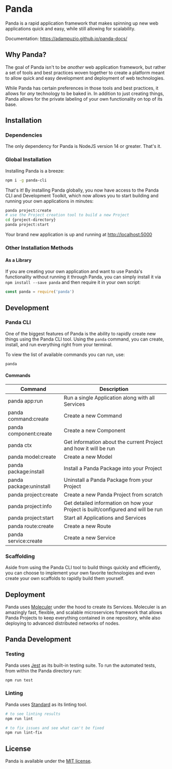 # Panda 

Panda is a rapid application framework that makes spinning up new web applications quick and easy, while still allowing for scalability.

Documentation: https://adampuzio.github.io/panda-docs/

## Why Panda?

The goal of Panda isn't to be _another_ web application framework, but rather a set of tools and best practices woven together to create a platform meant to allow quick and easy development and deployment of web technologies. 

While Panda has certain preferences in those tools and best practices, it allows for _any_ technology to be baked in. In addition to just creating things, Panda allows for the private labeling of your own functionality on top of its base. 

## Installation

### Dependencies

The only dependency for Panda is NodeJS version 14 or greater. That's it. 

### Global Installation

Installing Panda is a breeze:

```bash
npm i -g panda-cli
```

That's it! By installing Panda globally, you now have access to the Panda CLI and Development Toolkit, which now allows you to start building and running your own applications in minutes:

```bash
panda project:create
# use the Project creation tool to build a new Project
cd {project-directory}
panda project:start
```

Your brand new application is up and running at [http://localhost:5000](http://localhost:5000)

### Other Installation Methods

#### As a Library

If you are creating your own application and want to use Panda's functionality without running it through Panda, you can simply install it via `npm install --save panda` and then require it in your own script:

```js
const panda = require('panda')
```

## Development

### Panda CLI

One of the biggest features of Panda is the ability to rapidly create new things using the Panda CLI tool. Using the `panda` command, you can create, install, and run everything right from your terminal.

To view the list of available commands you can run, use:

```bash
panda
```

#### Commands

| Command                 | Description                                                                      |
| ----------------------- | -------------------------------------------------------------------------------- |
| panda app:run <app>     | Run a single Application along with all Services                                 |
| panda command:create    | Create a new Command                                                             |
| panda component:create  | Create a new Component                                                           |
| panda ctx               | Get information about the current Project and how it will be run                 |
| panda model:create      | Create a new Model                                                               |
| panda package:install   | Install a Panda Package into your Project                                        |
| panda package:uninstall | Uninstall a Panda Package from your Project                                      |
| panda project:create    | Create a new Panda Project from scratch                                          |
| panda project:info      | Get detailed information on how your Project is built/configured and will be run |
| panda project:start     | Start all Applications and Services                                              |
| panda route:create      | Create a new Route                                                               | 
| panda service:create    | Create a new Service                                                             |

### Scaffolding

Aside from using the Panda CLI tool to build things quickly and efficiently, you can choose to implement your own favorite technologies and even create your own scaffolds to rapidly build them yourself. 

## Deployment

Panda uses [Moleculer](https://moleculer.services/) under the hood to create its Services. Moleculer is an amazingly fast, flexible, and scalable microservices framework that allows Panda Projects to keep everything contained in one repository, while also deploying to advanced distributed networks of nodes. 

## Panda Development

### Testing

Panda uses [Jest](https://jestjs.io/) as its built-in testing suite. To run the automated tests, from within the Panda directory run:

```bash
npm run test
```

### Linting

Panda uses [Standard](https://standardjs.com/) as its linting tool.

```bash
# to see linting results
npm run lint

# to fix issues and see what can't be fixed
npm run lint-fix
```

## License

Panda is available under the [MIT license](https://tldrlegal.com/license/mit-license).
